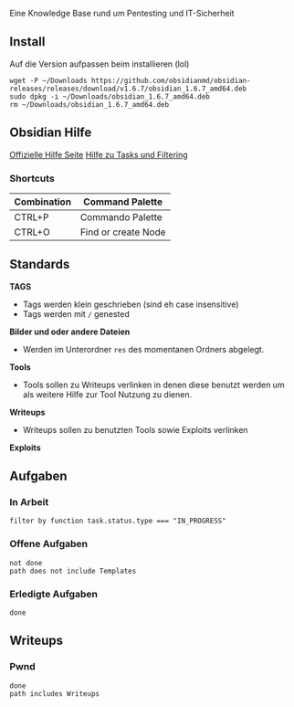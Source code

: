 Eine Knowledge Base rund um Pentesting und IT-Sicherheit

## Install

Auf die Version aufpassen beim installieren (lol)

```
wget -P ~/Downloads https://github.com/obsidianmd/obsidian-releases/releases/download/v1.6.7/obsidian_1.6.7_amd64.deb
sudo dpkg -i ~/Downloads/obsidian_1.6.7_amd64.deb
rm ~/Downloads/obsidian_1.6.7_amd64.deb
```

## Obsidian Hilfe

[Offizielle Hilfe Seite](https://help.obsidian.md/Home)
[Hilfe zu Tasks und Filtering](https://publish.obsidian.md/tasks/Introduction)

### Shortcuts

| Combination | Command Palette     |
| ----------- | ------------------- |
| CTRL+P      | Commando Palette    |
| CTRL+O      | Find or create Node |

## Standards

**TAGS**
 - Tags werden klein geschrieben (sind eh case insensitive)
 - Tags werden mit `/` genested
 
**Bilder und oder andere Dateien**
- Werden im Unterordner `res` des momentanen Ordners abgelegt.

**Tools**
- Tools sollen zu Writeups verlinken in denen diese benutzt werden um als weitere Hilfe zur Tool Nutzung zu dienen.

**Writeups**
- Writeups sollen zu benutzten Tools sowie Exploits verlinken

**Exploits**
 
## Aufgaben

### In Arbeit
```tasks
filter by function task.status.type === "IN_PROGRESS"
```

### Offene Aufgaben
```tasks
not done
path does not include Templates
```

### Erledigte Aufgaben
```tasks
done
```


## Writeups

### Pwnd

```tasks
done
path includes Writeups
```
